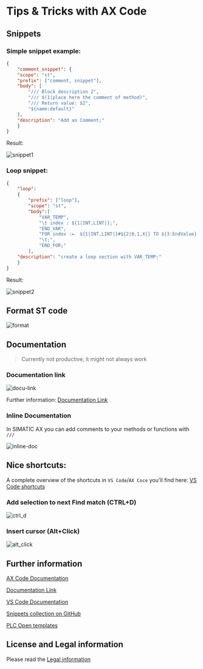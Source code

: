 # Tips & Tricks with AX Code

## Snippets

### Simple snippet example:

```json
{
    "comment_snippet": {
    "scope": "st",
    "prefix": ["comment, snippet"],
    "body": [
        "/// Block description 2",
        "/// $(1|place here the comment of method)",
        "/// Return value: $2",
        "${name:default}"
    ],
    "description": "Add an Comment;"
    }
}
```

Result:

![snippet1](img/simple_snippet.gif)

### Loop snippet:

```json
{
    "loop":
    {
        "prefix": ["loop"],
        "scope": "st",
        "body":[
            "VAR_TEMP",
            "\t index : ${1|INT,LINT|};",
            "END_VAR",
            "FOR index :=  ${1|INT,LINT|}#${2|0,1,X|} TO ${3:EndValue} DO",
            "\t;",
            "END_FOR;"
        ],
    "description": "create a loop section with VAR_TEMP;"
    }
}
```

Result:

![snippet2](img/snippet_loop.gif)

## Format ST code

![format](img/format.gif)

## Documentation 

> Currently not productive; it might not always work 

### Documentation link

![docu-link](img/doc-link.gif)

Further information: [Documentation Link](https://console.simatic-ax.siemens.io/docs/axcode/library-toolbox/docs-v0)


### Inline Documentation

In SIMATIC AX you can add comments to your methods or functions with `///`

![inline-doc](img/inline-docu.gif)

## Nice shortcuts:

A complete overview of the shortcuts in `VS Code`/`AX Coce` you'll find here: [VS Code shortcuts](https://code.visualstudio.com/shortcuts/keyboard-shortcuts-windows.pdf) 

### Add selection to next Find match (CTRL+D)

![ctrl_d](img/ctrl_d.gif)

### Insert cursor (Alt+Click)

![alt_click](img/alt_click.gif)

## Further information

[AX Code Documentation](https://console.simatic-ax.siemens.io/docs/axcode/vscode-user-snippets)

[Documentation Link](https://console.simatic-ax.siemens.io/docs/axcode/library-toolbox/docs-v0)

[VS Code Documentation](https://code.visualstudio.com/docs/editor/userdefinedsnippets#_create-your-own-snippets)

[Snippets collection on GitHub](https://github.com/simatic-ax/snippetscollection)

[PLC Open templates](https://github.com/simatic-ax/plcopen-snippets)

## License and Legal information

Please read the [Legal information](LICENSE.md)
